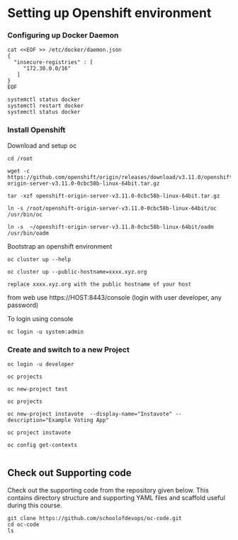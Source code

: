 # Setting up Openshift environment



### Configuring  up Docker Daemon

```
cat <<EOF >> /etc/docker/daemon.json
{
  "insecure-registries" : [
     "172.30.0.0/16"
   ]
}
EOF

```

```
systemctl status docker
systemctl restart docker
systemctl status docker
```


### Install Openshift

Download and setup oc

```
cd /root

wget -c https://github.com/openshift/origin/releases/download/v3.11.0/openshift-origin-server-v3.11.0-0cbc58b-linux-64bit.tar.gz

tar -xzf openshift-origin-server-v3.11.0-0cbc58b-linux-64bit.tar.gz

ln -s /root/openshift-origin-server-v3.11.0-0cbc58b-linux-64bit/oc  /usr/bin/oc

ln -s  ~/openshift-origin-server-v3.11.0-0cbc58b-linux-64bit/oadm /usr/bin/oadm
```


Bootstrap an openshift environment

```
oc cluster up --help

oc cluster up --public-hostname=xxxx.xyz.org

```

`replace xxxx.xyz.org with the public hostname of your host`


from web use https://HOST:8443/console (login with user developer, any password)

To login using console

```
oc login -u system:admin
```



### Create and switch to a new Project

```
oc login -u developer

oc projects

oc new-project test

oc projects

oc new-project instavote  --display-name="Instavote" --description="Example Voting App"

oc project instavote

oc config get-contexts


```



## Check out Supporting code

Check out the supporting code from the repository given below. This contains directory structure and supporting YAML files and scaffold useful during this course.

```
git clone https://github.com/schoolofdevops/oc-code.git
cd oc-code
ls
```
